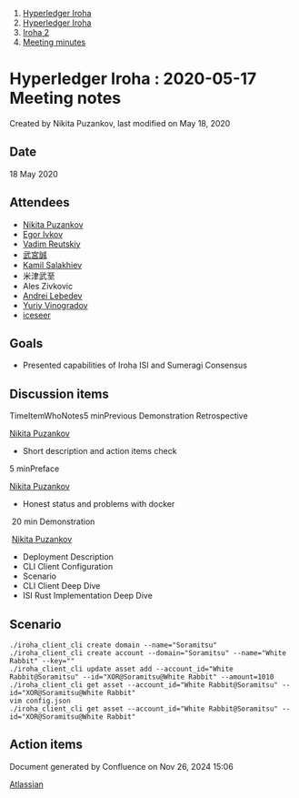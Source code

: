 1. [Hyperledger Iroha](index.html)
2. [Hyperledger Iroha](Hyperledger-Iroha_20873224.html)
3. [Iroha 2](Iroha-2_21012047.html)
4. [Meeting minutes](Meeting-minutes_21016015.html)

# Hyperledger Iroha : 2020-05-17 Meeting notes

Created by Nikita Puzankov, last modified on May 18, 2020

## Date

18 May 2020

## Attendees

- [Nikita Puzankov](https://lf-hyperledger.atlassian.net/wiki/people/5df113768998970e5b434e0a?ref=confluence)
- [Egor Ivkov](https://lf-hyperledger.atlassian.net/wiki/people/5dd9631c1cf3c20ef5ff9f0f?ref=confluence)
- [Vadim Reutskiy](https://lf-hyperledger.atlassian.net/wiki/people/5b8d04b72786fb2bf79a7405?ref=confluence)
- [武宮誠](https://lf-hyperledger.atlassian.net/wiki/people/557058:12c320e6-5d17-404f-b20e-bfa5721ae960?ref=confluence)
- [Kamil Salakhiev](https://lf-hyperledger.atlassian.net/wiki/people/557058:07723e0b-a027-4cc4-ad6d-324e41cccb4d?ref=confluence)
- 米津武至
- Ales Zivkovic
- [Andrei Lebedev](https://lf-hyperledger.atlassian.net/wiki/people/557058:c02f1b3d-42e6-4519-ba84-2d0476dccbc9?ref=confluence)
- [Yuriy Vinogradov](https://lf-hyperledger.atlassian.net/wiki/people/557058:0b85dbf9-2cc9-4bee-a3a0-2815e5bb51eb?ref=confluence)
- [iceseer](https://lf-hyperledger.atlassian.net/wiki/people/557058:4990bcb6-a037-4038-8a49-fdcc925bfb4f?ref=confluence)

## Goals

- Presented capabilities of Iroha ISI and Sumeragi Consensus

## Discussion items

TimeItemWhoNotes5 minPrevious Demonstration Retrospective

[Nikita Puzankov](https://lf-hyperledger.atlassian.net/wiki/people/5df113768998970e5b434e0a?ref=confluence)

- Short description and action items check

5 minPreface

[Nikita Puzankov](https://lf-hyperledger.atlassian.net/wiki/people/5df113768998970e5b434e0a?ref=confluence)

- Honest status and problems with docker

 20 min Demonstration

 [Nikita Puzankov](https://lf-hyperledger.atlassian.net/wiki/people/5df113768998970e5b434e0a?ref=confluence)

- Deployment Description
- CLI Client Configuration
- Scenario
- CLI Client Deep Dive
- ISI Rust Implementation Deep Dive

## Scenario

```
./iroha_client_cli create domain --name="Soramitsu"
./iroha_client_cli create account --domain="Soramitsu" --name="White Rabbit" --key=""
./iroha_client_cli update asset add --account_id="White Rabbit@Soramitsu" --id="XOR@Soramitsu@White Rabbit" --amount=1010
./iroha_client_cli get asset --account_id="White Rabbit@Soramitsu" --id="XOR@Soramitsu@White Rabbit"
vim config.json
./iroha_client_cli get asset --account_id="White Rabbit@Soramitsu" --id="XOR@Soramitsu@White Rabbit"
```

## Action items

Document generated by Confluence on Nov 26, 2024 15:06

[Atlassian](http://www.atlassian.com/)
